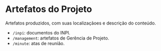 # Artefatos do Projeto

Artefatos produzidos, com suas localizaçãoes e descrição do conteúdo.

- `/inpi`: documentos do INPI.
- `/management`: artefatos de Gerência de Projeto.
- `/minute`: atas de reunião.
